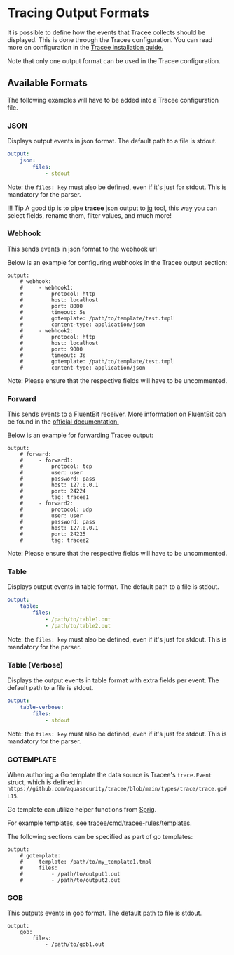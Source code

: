 # Tracing Output Formats

It is possible to define how the events that Tracee collects should be displayed. This is done through the Tracee configuration. You can read more on configuration in the [Tracee installation guide.](../install/index.md)

Note that only one output format can be used in the Tracee configuration.

## Available Formats

The following examples will have to be added into a Tracee configuration file.

### JSON

Displays output events in json format. The default path to a file is stdout.

```yaml
output:
    json:
        files:
            - stdout
```

Note: the `files: key` must also be defined, even if it's just for stdout. This is mandatory for the parser.

!!! Tip
    A good tip is to pipe **tracee** json output to [jq](https://jqlang.github.io/jq/) tool, this way
    you can select fields, rename them, filter values, and much more!

### Webhook

This sends events in json format to the webhook url

Below is an example for configuring webhooks in the Tracee output section:

```
output:
    # webhook:
    #     - webhook1:
    #         protocol: http
    #         host: localhost
    #         port: 8000
    #         timeout: 5s
    #         gotemplate: /path/to/template/test.tmpl
    #         content-type: application/json
    #     - webhook2:
    #         protocol: http
    #         host: localhost
    #         port: 9000
    #         timeout: 3s
    #         gotemplate: /path/to/template/test.tmpl
    #         content-type: application/json
```

Note: Please ensure that the respective fields will have to be uncommented.

### Forward

This sends events to a FluentBit receiver. More information on FluentBit can be found in the [official documentation.](https://fluentbit.io/)

Below is an example for forwarding Tracee output: 

```
output:
    # forward:
    #     - forward1:
    #         protocol: tcp
    #         user: user
    #         password: pass
    #         host: 127.0.0.1
    #         port: 24224
    #         tag: tracee1
    #     - forward2:
    #         protocol: udp
    #         user: user
    #         password: pass
    #         host: 127.0.0.1
    #         port: 24225
    #         tag: tracee2
```

Note: Please ensure that the respective fields will have to be uncommented.

### Table

Displays output events in table format. The default path to a file is stdout.

```yaml
output:
    table:
        files:
            - /path/to/table1.out
            - /path/to/table2.out
```

Note: the `files: key` must also be defined, even if it's just for stdout. This is mandatory for the parser.

### Table (Verbose)

Displays the output events in table format with extra fields per event. The default path to a file is stdout.


```yaml
output:
    table-verbose:
        files:
            - stdout
```

Note: the `files: key` must also be defined, even if it's just for stdout. This is mandatory for the parser.

### GOTEMPLATE

When authoring a Go template the data source is Tracee's `trace.Event` struct, which is defined in `https://github.com/aquasecurity/tracee/blob/main/types/trace/trace.go#L15`.

Go template can utilize helper functions from [Sprig](http://masterminds.github.io/sprig/).

For example templates, see [tracee/cmd/tracee-rules/templates](https://github.com/aquasecurity/tracee/tree/main/cmd/tracee-rules/templates).

The following sections can be specified as part of go templates:

```
output:
    # gotemplate:
    #     template: /path/to/my_template1.tmpl
    #     files:
    #         - /path/to/output1.out
    #         - /path/to/output2.out
```

### GOB

This outputs events in gob format. The default path to file is stdout.

```
output:
    gob:
        files:
            - /path/to/gob1.out
```